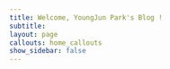 ```yaml
---
title: Welcome, YoungJun Park's Blog !
subtitle: 
layout: page
callouts: home_callouts
show_sidebar: false
---
```

